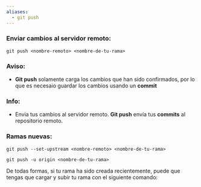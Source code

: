 ```yaml
---
aliases:
  - git push
---
```

### Enviar cambios al servidor remoto:
~~~
git push <nombre-remoto> <nombre-de-tu-rama>
~~~
### Aviso:
- **Git push** solamente carga los cambios que han sido confirmados, por lo que es necesaio guardar los cambios usando un **commit**
### Info:
- Envia tus cambios al servidor remoto. **Git push** envía tus **commits** al repositorio remoto.
### Ramas nuevas:
~~~
git push --set-upstream <nombre-remoto> <nombre-de-tu-rama>
~~~

~~~
git push -u origin <nombre-de-tu-rama>
~~~


De todas formas, si tu rama ha sido creada recientemente, puede que tengas que cargar y subir tu rama con el siguiente comando: